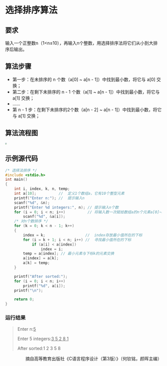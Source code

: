 # 选择排序算法

## 要求

输入一个正整数n（1<n≤10），再输入n个整数，用选择排序法将它们从小到大排序后输出。

<!-- more -->

## 算法步骤
* 第一步：在未排序的 n 个数（a[0] ~ a[n - 1]）中找到最小数，将它与 a[0] 交换；
* 第二步：在剩下未排序的 n - 1 个数（a[1] ~ a[n - 1]）中找到最小数，将它与 a[1] 交换；
* ……
* 第 n - 1 步：在剩下未排序的2个数（a[n - 2] ~ a[n - 1]）中找到最小数，将它与 a[1] 交换；

## 算法流程图
<img src="https://cdn.jsdelivr.net/gh/DianDengJun/cdn/post/2020/06/25/选择排序/选择排序.jpg" style="zoom: 33%;" />

## 示例源代码
```c
/* 选择法排序 */
#include <stdio.h>
int main()
{
	int i, index, k, n, temp;
	int a[10];			//	定义1个数组a，它有10个整型元素
	printf("Enter n:"); //	提示输入n
	scanf("%d", &n);
	printf("Enter %d integers:", n); //	提示输入n个数
	for (i = 0; i < n; i++)			 //	将输入数一次赋给数组a的n个元素a[0]~a[n-1]
		scanf("%d", &a[i]);
	/* 对n个数排序 */
	for (k = 0; k < n - 1; k++)
	{
		index = k;					//	index存放最小值所在的下标
		for (i = k + 1; i < n; i++) //	寻找最小值所在的下标
			if (a[i] < a[index])
				index = i;
		temp = a[index]; //	最小元素与下标k的元素交换
		a[index] = a[k];
		a[k] = temp;
	}

	printf("After sorted:");
	for (i = 0; i < n; i++)
		printf("%d", a[i]);
	printf("\n");

	return 0;
}
```

### 运行结果

> Enter n:<u>5</u>
>
> Enter 5 integers:<u>3 5 2 8 1</u>
>
> After sorted:1 2 3 5 8



<p align="right">摘自高等教育出版社《C语言程序设计（第3版）》（何钦铭，颜晖主编）</p>
